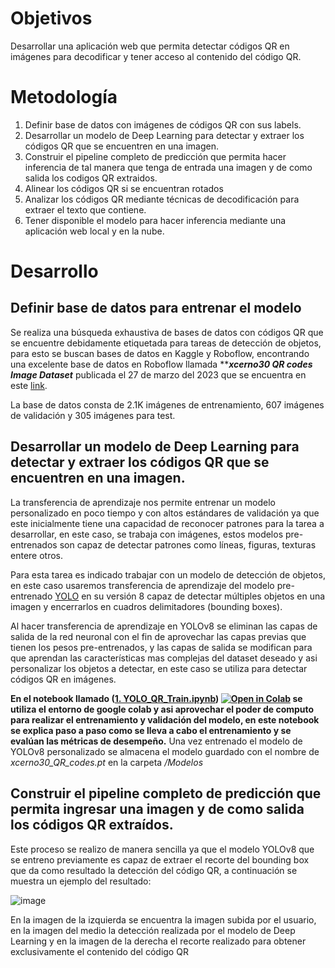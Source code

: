 # Objetivos

Desarrollar una aplicación web que permita detectar códigos QR en imágenes para decodificar y tener acceso al contenido del código QR.

# Metodología

1. Definir base de datos con imágenes de códigos QR con sus labels.
2. Desarrollar un modelo de Deep Learning para detectar y extraer los códigos QR que se encuentren en una imagen.
3. Construir el pipeline completo de predicción que permita hacer inferencia de tal manera que tenga de entrada una imagen y de como salida los codigos QR extraidos.
4. Alinear los códigos QR si se encuentran rotados
5. Analizar los códigos QR mediante técnicas de decodificación para extraer el texto que contiene.
6. Tener disponible el modelo para hacer inferencia mediante una aplicación web local y en la nube.

# Desarrollo

## Definir base de datos para entrenar el modelo

Se realiza una búsqueda exhaustiva de bases de datos con códigos QR que se encuentre debidamente etiquetada para tareas de detección de objetos, para esto se buscan bases de datos en Kaggle y Roboflow, encontrando una excelente base de datos en Roboflow llamada *****xcerno30 QR codes Image Dataset*** publicada el 27 de marzo del 2023 que se encuentra en este [link](https://universe.roboflow.com/matej-cernohous/xcerno30-qr-codes/dataset/21).

La base de datos consta de 2.1K imágenes de entrenamiento, 607 imágenes de validación y 305 imágenes para test.

## Desarrollar un modelo de Deep Learning para detectar y extraer los códigos QR que se encuentren en una imagen.

La transferencia de aprendizaje nos permite entrenar un modelo personalizado en poco tiempo y con altos estándares de validación ya que este inicialmente tiene una capacidad de reconocer patrones para la tarea a desarrollar, en este caso, se trabaja con imágenes, estos modelos pre-entrenados son capaz de detectar patrones como líneas, figuras, texturas entere otros.

Para esta tarea es indicado trabajar con un modelo de detección de objetos, en este caso usaremos transferencia de aprendizaje del modelo pre-entrenado [YOLO](https://docs.ultralytics.com/models/yolov8/#usage) en su versión 8 capaz de detectar múltiples objetos en una imagen y encerrarlos en cuadros delimitadores (bounding boxes). 

Al hacer transferencia de aprendizaje en YOLOv8 se eliminan las capas de salida de la red neuronal con el fin de aprovechar las capas previas que tienen los pesos pre-entrenados, y las capas de salida se modifican para que aprendan las características mas complejas del dataset deseado y asi personalizar los objetos a detectar, en este caso se utiliza para detectar códigos QR en imágenes.

**En el notebook llamado ([1. YOLO_QR_Train.ipynb](https://github.com/MrMercado/QR_code_detector/blob/main/1.%20YOLO_QR_Train.ipynb)) [![Open in Colab](https://colab.research.google.com/assets/colab-badge.svg)](https://colab.research.google.com/github/MrMercado/QR_code_detector/blob/main/1.%20YOLO_QR_Train.ipynb) se utiliza el entorno de google colab y asi aprovechar el poder de computo para realizar el entrenamiento y validación del modelo, en este notebook se explica paso a paso como se lleva a cabo el entrenamiento y se evalúan las métricas de desempeño.**
Una vez entrenado el modelo de YOLOv8 personalizado se almacena el modelo guardado con el nombre de *xcerno30_QR_codes.pt* en la carpeta */Modelos*

## Construir el pipeline completo de predicción que permita ingresar una imagen y de como salida los códigos QR extraídos.

Este proceso se realizo de manera sencilla ya que el modelo YOLOv8 que se entreno previamente es capaz de extraer el recorte del bounding box que da como resultado la detección del código QR, a continuación se muestra un ejemplo del resultado:

![image](https://github.com/MrMercado/QR_code_detector/assets/126843626/cd91a963-de71-4b22-88ff-ee57bb239d6f)

En la imagen de la izquierda se encuentra la imagen subida por el usuario, en la imagen del medio la detección realizada por el modelo de Deep Learning y en la imagen de la derecha el recorte realizado para obtener exclusivamente el contenido del código QR
